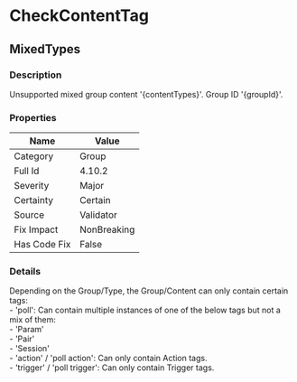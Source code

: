 ﻿---  
uid: Validator_4_10_2  
---

# CheckContentTag

## MixedTypes

### Description

Unsupported mixed group content '{contentTypes}'. Group ID '{groupId}'.

### Properties

| Name         | Value       |
| ------------ | ----------- |
| Category     | Group       |
| Full Id      | 4.10.2      |
| Severity     | Major       |
| Certainty    | Certain     |
| Source       | Validator   |
| Fix Impact   | NonBreaking |
| Has Code Fix | False       |

### Details

Depending on the Group\/Type, the Group\/Content can only contain certain tags:  
\- 'poll': Can contain multiple instances of one of the below tags but not a mix of them:  
    \- 'Param'  
    \- 'Pair'  
    \- 'Session'  
\- 'action' \/ 'poll action': Can only contain Action tags.  
\- 'trigger' \/ 'poll trigger': Can only contain Trigger tags.
